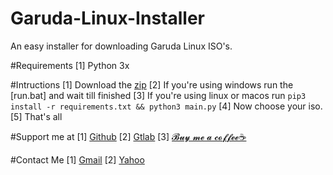 # Garuda-Linux-Installer
An easy installer for downloading Garuda Linux ISO's. 

#Requirements
[1] Python 3x

#Intructions
[1] Download the [zip](https://github.com/Ender4LionIsGamer/Garuda-Linux-Installer/archive/refs/heads/main.zip)
[2] If you're using windows run the [run.bat] and wait till finished
[3] If you're using linux or macos run ```pip3 install -r requirements.txt && python3 main.py```
[4] Now choose your iso.
[5] That's all

#Support me at
[1] [Github](https://github.com/Ender4LionIsGamer)
[2] [Gtlab](https://gitlab.com/Ender4LionIsGamer)
[3] [𝓑𝓾𝔂 𝓶𝓮 𝓪 𝓬𝓸𝓯𝓯𝓮𝓮☕](htps://buymeacoffee.com/ender4lion)

#Contact Me
[1] [Gmail](ender4lion@gmail.com)
[2] [Yahoo](ender4lion@yahoo.com)

